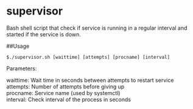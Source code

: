 # supervisor
Bash shell script that check if service is running in a regular interval and started if the service is down.

##Usage
```
$./supervisor.sh [waittime] [attempts] [procname] [interval]
```
Parameters:

waittime: Wait time in seconds between attempts to restart service  
attempts: Number of attempts before giving up  
procname: Service name (used by systemctl)  
interval: Check interval of the process in seconds  
